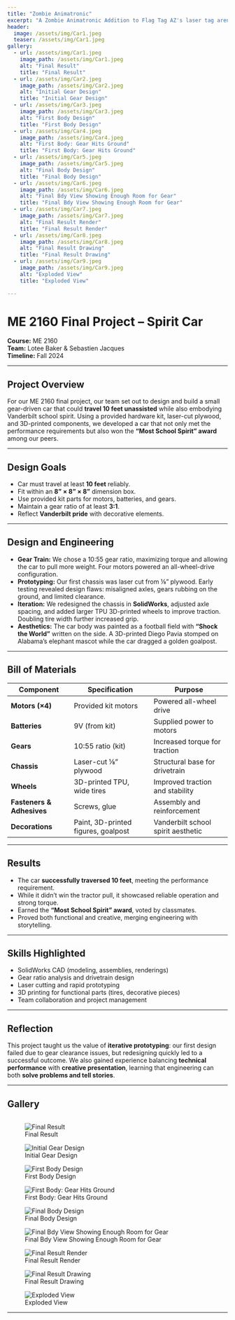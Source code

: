 ```yaml
---
title: "Zombie Animatronic"
excerpt: "A Zombie Animatronic Addition to Flag Tag AZ's laser tag arena"
header:
  image: /assets/img/Car1.jpeg
  teaser: /assets/img/Car1.jpeg
gallery:
  - url: /assets/img/Car1.jpeg
    image_path: /assets/img/Car1.jpeg
    alt: "Final Result"
    title: "Final Result"
  - url: /assets/img/Car2.jpeg
    image_path: /assets/img/Car2.jpeg
    alt: "Initial Gear Design"
    title: "Initial Gear Design"
  - url: /assets/img/Car3.jpeg
    image_path: /assets/img/Car3.jpeg
    alt: "First Body Design"
    title: "First Body Design"
  - url: /assets/img/Car4.jpeg
    image_path: /assets/img/Car4.jpeg
    alt: "First Body: Gear Hits Ground"
    title: "First Body: Gear Hits Ground"
  - url: /assets/img/Car5.jpeg
    image_path: /assets/img/Car5.jpeg
    alt: "Final Body Design"
    title: "Final Body Design"
  - url: /assets/img/Car6.jpeg
    image_path: /assets/img/Car6.jpeg
    alt: "Final Bdy View Showing Enough Room for Gear"
    title: "Final Bdy View Showing Enough Room for Gear"
  - url: /assets/img/Car7.jpeg
    image_path: /assets/img/Car7.jpeg
    alt: "Final Result Render"
    title: "Final Result Render"
  - url: /assets/img/Car8.jpeg
    image_path: /assets/img/Car8.jpeg
    alt: "Final Result Drawing"
    title: "Final Result Drawing"
  - url: /assets/img/Car9.jpeg
    image_path: /assets/img/Car9.jpeg
    alt: "Exploded View"
    title: "Exploded View"

---
```

# ME 2160 Final Project – Spirit Car

**Course:** ME 2160  
**Team:** Lotee Baker & Sebastien Jacques  
**Timeline:** Fall 2024  

---

## Project Overview
For our ME 2160 final project, our team set out to design and build a small gear-driven car that could **travel 10 feet unassisted** while also embodying Vanderbilt school spirit. Using a provided hardware kit, laser-cut plywood, and 3D-printed components, we developed a car that not only met the performance requirements but also won the **“Most School Spirit” award** among our peers.

---

## Design Goals
- Car must travel at least **10 feet** reliably.  
- Fit within an **8” × 8” × 8”** dimension box.  
- Use provided kit parts for motors, batteries, and gears.  
- Maintain a gear ratio of at least **3:1**.  
- Reflect **Vanderbilt pride** with decorative elements.  

---

## Design and Engineering
- **Gear Train:** We chose a 10:55 gear ratio, maximizing torque and allowing the car to pull more weight. Four motors powered an all-wheel-drive configuration.  
- **Prototyping:** Our first chassis was laser cut from ⅛” plywood. Early testing revealed design flaws: misaligned axles, gears rubbing on the ground, and limited clearance.  
- **Iteration:** We redesigned the chassis in **SolidWorks**, adjusted axle spacing, and added larger TPU 3D-printed wheels to improve traction. Doubling tire width further increased grip.  
- **Aesthetics:** The car body was painted as a football field with **“Shock the World”** written on the side. A 3D-printed Diego Pavia stomped on Alabama’s elephant mascot while the car dragged a golden goalpost.  

---

## Bill of Materials

| Component                       | Specification                | Purpose |
|---------------------------------|------------------------------|---------|
| **Motors (×4)**                 | Provided kit motors          | Powered all-wheel drive |
| **Batteries**                   | 9V (from kit)                | Supplied power to motors |
| **Gears**                       | 10:55 ratio (kit)            | Increased torque for traction |
| **Chassis**                     | Laser-cut ⅛” plywood         | Structural base for drivetrain |
| **Wheels**                      | 3D-printed TPU, wide tires   | Improved traction and stability |
| **Fasteners & Adhesives**       | Screws, glue                 | Assembly and reinforcement |
| **Decorations**                 | Paint, 3D-printed figures, goalpost | Vanderbilt school spirit aesthetic |

---

## Results
- The car **successfully traversed 10 feet**, meeting the performance requirement.  
- While it didn’t win the tractor pull, it showcased reliable operation and strong torque.  
- Earned the **“Most School Spirit” award**, voted by classmates.  
- Proved both functional and creative, merging engineering with storytelling.  

---

## Skills Highlighted
- SolidWorks CAD (modeling, assemblies, renderings)  
- Gear ratio analysis and drivetrain design  
- Laser cutting and rapid prototyping  
- 3D printing for functional parts (tires, decorative pieces)  
- Team collaboration and project management  

---

## Reflection
This project taught us the value of **iterative prototyping**: our first design failed due to gear clearance issues, but redesigning quickly led to a successful outcome. We also gained experience balancing **technical performance** with **creative presentation**, learning that engineering can both **solve problems and tell stories**.

---

## Gallery
<p class="image-grid">
  <figure>
    <img src="/assets/img/Car1.jpeg" alt="Final Result" />
    <figcaption>Final Result</figcaption>
  </figure>
  <figure>
    <img src="/assets/img/Car2.jpeg" alt="Initial Gear Design" />
    <figcaption>Initial Gear Design</figcaption>
  </figure>
  <figure>
    <img src="/assets/img/Car3.jpeg" alt="First Body Design" />
    <figcaption>First Body Design</figcaption>
  </figure>
  <figure>
    <img src="/assets/img/Car4.jpeg" alt="First Body: Gear Hits Ground" />
    <figcaption>First Body: Gear Hits Ground</figcaption>
  </figure>
  <figure>
    <img src="/assets/img/Car5.jpeg" alt="Final Body Design" />
    <figcaption>Final Body Design</figcaption>
  </figure>
  <figure>
    <img src="/assets/img/Car6.jpeg" alt="Final Bdy View Showing Enough Room for Gear" />
    <figcaption>Final Bdy View Showing Enough Room for Gear</figcaption>
  </figure>
  <figure>
    <img src="/assets/img/Car7.jpeg" alt="Final Result Render" />
    <figcaption>Final Result Render</figcaption>
  </figure>
  <figure>
    <img src="/assets/img/Car8.jpeg" alt="Final Result Drawing" />
    <figcaption>Final Result Drawing</figcaption>
  </figure>
  <figure>
    <img src="/assets/img/Car9.jpeg" alt="Exploded View" />
    <figcaption>Exploded View</figcaption>
  </figure>
</p>


<style>
.image-grid {
  display: grid;
  grid-template-columns: repeat(auto-fill, minmax(240px, 1fr));
  gap: 12px;
}
.image-grid figure {
  margin: 0;
  text-align: center;
}
.image-grid img {
  width: 100%;
  height: auto;
  border-radius: 10px;
}
.image-grid figcaption {
  font-size: 0.9rem;
  color: #555;
  margin-top: 6px;
}
</style>

---
